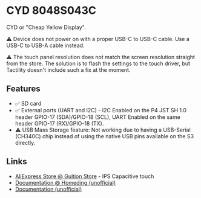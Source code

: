 # CYD 8048S043C

CYD or "Cheap Yellow Display". 

⚠️ Device does not power on with a proper USB-C to USB-C cable. Use a USB-C to USB-A cable instead.

⚠️ The touch panel resolution does not match the screen resolution straight from the store. The solution is to flash the settings to the touch driver, but Tactility doesn't include such a fix at the moment.

## Features

- ✅ SD card
- ✅ External ports (UART and I2C) - I2C Enabled on the P4 JST SH 1.0 header GPIO-17 (SDA)/GPIO-18 (SCL), UART Enabled on the same header GPIO-17 (RX)/GPIO-18 (TX).
- ⚠️ USB Mass Storage feature: Not working due to having a USB-Serial (CH340C) chip instead of using the native USB pins available on the S3 directly.

## Links

- [AliExpress Store @ Guition Store](https://www.aliexpress.com/item/1005006625303218.html) - IPS Capacitive touch
- [Documentation @ Homeding (unofficial)](https://homeding.github.io/boards/esp32s3/panel-8048S043.htm)
- [Documentation (unofficial)](https://github.com/Shadowtrance/esp328048s043c)

